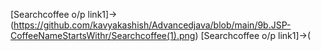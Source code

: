 [Searchcoffee o/p link1]->(https://github.com/kavyakashish/Advancedjava/blob/main/9b.JSP-CoffeeNameStartsWithr/Searchcoffee(1).png)
[Searchcoffee o/p link1]->(
